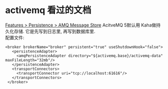 # activemq 看过的文档 

[ Features > Persistence > AMQ Message Store][1]
AcitveMQ 5默认用 Kaha做持久化存储. 它是先写到日志里, 再写到数据库里.  
配置文件: 

	<broker brokerName="broker" persistent="true" useShutdownHook="false">
	   <persistenceAdapter>
	     <amqPersistenceAdapter directory="${activemq.base}/activemq-data" maxFileLength="32mb"/>
	   </persistenceAdapter>
	   <transportConnectors>
	     <transportConnector uri="tcp://localhost:61616"/>
	   </transportConnectors>
	 </broker>


[1]: http://activemq.apache.org/amq-message-store.html
